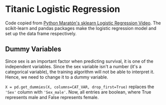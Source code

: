 # Titanic Logistic Regression

Code copied from [Python Maratón's sklearn Logistic Regression Video](https://www.youtube.com/watch?v=VK6v9Ure8Lk). The scikit-learn and pandas packages make the logistic regression model and set up the data frame respectively.

## Dummy Variables

Since sex is an important factor when predicting survival, it is one of the independent variables. Since the sex variable isn't a number (it's a categorical variable), the training algorithm will not be able to interpret it. Hence, we need to change it to a dummy variable.

`X = pd.get_dummies(X, columns=CAT_VAR, drop_first=True)` replaces the `'Sex'` column with `'Sex_male'`. Now, all entries are boolean, where True represents male and False represents female.
